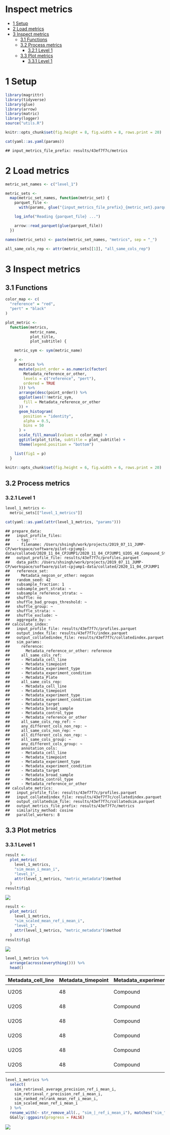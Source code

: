 Inspect metrics
================

-   [1 Setup](#setup)
-   [2 Load metrics](#load-metrics)
-   [3 Inspect metrics](#inspect-metrics)
    -   [3.1 Functions](#functions)
    -   [3.2 Process metrics](#process-metrics)
        -   [3.2.1 Level 1](#level-1)
    -   [3.3 Plot metrics](#plot-metrics)
        -   [3.3.1 Level 1](#level-1-1)

# 1 Setup

``` r
library(magrittr)
library(tidyverse)
library(glue)
library(arrow)
library(matric)
library(logger)
source("utils.R")
```

``` r
knitr::opts_chunk$set(fig.height = 8, fig.width = 8, rows.print = 20)
```

``` r
cat(yaml::as.yaml(params))
```

    ## input_metrics_file_prefix: results/43ef7f7c/metrics

# 2 Load metrics

``` r
metric_set_names <- c("level_1")

metric_sets <-
  map(metric_set_names, function(metric_set) {
    parquet_file <-
      with(params, glue("{input_metrics_file_prefix}_{metric_set}.parquet"))

    log_info("Reading {parquet_file} ...")

    arrow::read_parquet(glue(parquet_file))
  })

names(metric_sets) <- paste(metric_set_names, "metrics", sep = "_")

all_same_cols_rep <- attr(metric_sets[[1]], "all_same_cols_rep")
```

# 3 Inspect metrics

## 3.1 Functions

``` r
color_map <- c(
  "reference" = "red",
  "pert" = "black"
)

plot_metric <-
  function(metrics,
           metric_name,
           plot_title,
           plot_subtitle) {

    metric_sym <- sym(metric_name)

    p <-
      metrics %>%
      mutate(point_order = as.numeric(factor(
        Metadata_reference_or_other,
        levels = c("reference", "pert"),
        ordered = TRUE
      ))) %>%
      arrange(desc(point_order)) %>%
      ggplot(aes(!!metric_sym,
        fill = Metadata_reference_or_other
      )) +
      geom_histogram(
        position = "identity",
        alpha = 0.5,
        bins = 50
      ) +
      scale_fill_manual(values = color_map) +
      ggtitle(plot_title, subtitle = plot_subtitle) +
      theme(legend.position = "bottom")

    list(fig1 = p)
  }
```

``` r
knitr::opts_chunk$set(fig.height = 6, fig.width = 6, rows.print = 20)
```

## 3.2 Process metrics

### 3.2.1 Level 1

``` r
level_1_metrics <-
  metric_sets[["level_1_metrics"]]
```

``` r
cat(yaml::as.yaml(attr(level_1_metrics, "params")))
```

    ## prepare_data:
    ##   input_profile_files:
    ##   - tag: ''
    ##     filename: /Users/shsingh/work/projects/2019_07_11_JUMP-CP/workspace/software/pilot-cpjump1-data/collated/2020_11_04_CPJUMP1/2020_11_04_CPJUMP1_U2OS_48_Compound_Standard_normalized_feature_select_negcon.parquet
    ##   output_profile_file: results/43ef7f7c/profiles.parquet
    ##   data_path: /Users/shsingh/work/projects/2019_07_11_JUMP-CP/workspace/software/pilot-cpjump1-data/collated/2020_11_04_CPJUMP1
    ##   reference_set:
    ##     Metadata_negcon_or_other: negcon
    ##   random_seed: 42
    ##   subsample_fraction: 1
    ##   subsample_pert_strata: ~
    ##   subsample_reference_strata: ~
    ##   shuffle: no
    ##   shuffle_bad_groups_threshold: ~
    ##   shuffle_group: ~
    ##   shuffle_strata: ~
    ##   shuffle_exclude: ~
    ##   aggregate_by: ~
    ## calculate_index:
    ##   input_profile_file: results/43ef7f7c/profiles.parquet
    ##   output_index_file: results/43ef7f7c/index.parquet
    ##   output_collatedindex_file: results/43ef7f7c/collatedindex.parquet
    ##   sim_params:
    ##     reference:
    ##       Metadata_reference_or_other: reference
    ##     all_same_cols_ref:
    ##     - Metadata_cell_line
    ##     - Metadata_timepoint
    ##     - Metadata_experiment_type
    ##     - Metadata_experiment_condition
    ##     - Metadata_Plate
    ##     all_same_cols_rep:
    ##     - Metadata_cell_line
    ##     - Metadata_timepoint
    ##     - Metadata_experiment_type
    ##     - Metadata_experiment_condition
    ##     - Metadata_target
    ##     - Metadata_broad_sample
    ##     - Metadata_control_type
    ##     - Metadata_reference_or_other
    ##     all_same_cols_rep_ref: ~
    ##     any_different_cols_non_rep: ~
    ##     all_same_cols_non_rep: ~
    ##     all_different_cols_non_rep: ~
    ##     all_same_cols_group: ~
    ##     any_different_cols_group: ~
    ##     annotation_cols:
    ##     - Metadata_cell_line
    ##     - Metadata_timepoint
    ##     - Metadata_experiment_type
    ##     - Metadata_experiment_condition
    ##     - Metadata_target
    ##     - Metadata_broad_sample
    ##     - Metadata_control_type
    ##     - Metadata_reference_or_other
    ## calculate_metrics:
    ##   input_profile_file: results/43ef7f7c/profiles.parquet
    ##   input_collatedindex_file: results/43ef7f7c/collatedindex.parquet
    ##   output_collatedsim_file: results/43ef7f7c/collatedsim.parquet
    ##   output_metrics_file_prefix: results/43ef7f7c/metrics
    ##   similarity_method: cosine
    ##   parallel_workers: 8

## 3.3 Plot metrics

### 3.3.1 Level 1

``` r
result <-
  plot_metric(
    level_1_metrics,
    "sim_mean_i_mean_i",
    "level_1",
    attr(level_1_metrics, "metric_metadata")$method
  )
result$fig1
```

![](4.inspect_metrics_files/figure-gfm/unnamed-chunk-13-1.png)<!-- -->

``` r
result <-
  plot_metric(
    level_1_metrics,
    "sim_scaled_mean_ref_i_mean_i",
    "level_1",
    attr(level_1_metrics, "metric_metadata")$method
  )
result$fig1
```

![](4.inspect_metrics_files/figure-gfm/unnamed-chunk-14-1.png)<!-- -->

``` r
level_1_metrics %>%
  arrange(across(everything())) %>%
  head()
```

<div class="kable-table">

| Metadata\_cell\_line | Metadata\_timepoint | Metadata\_experiment\_type | Metadata\_experiment\_condition | Metadata\_target | Metadata\_broad\_sample | Metadata\_control\_type | Metadata\_reference\_or\_other | sim\_scaled\_mean\_ref\_i\_mean\_i | sim\_scaled\_mean\_ref\_i\_median\_i | sim\_scaled\_median\_ref\_i\_mean\_i | sim\_scaled\_median\_ref\_i\_median\_i | sim\_ranked\_relrank\_mean\_ref\_i\_mean\_i | sim\_ranked\_relrank\_mean\_ref\_i\_median\_i | sim\_ranked\_relrank\_median\_ref\_i\_mean\_i | sim\_ranked\_relrank\_median\_ref\_i\_median\_i | sim\_mean\_i\_mean\_i | sim\_mean\_i\_median\_i | sim\_median\_i\_mean\_i | sim\_median\_i\_median\_i | sim\_mean\_stat\_ref\_i\_mean\_i | sim\_mean\_stat\_ref\_i\_median\_i | sim\_sd\_stat\_ref\_i\_mean\_i | sim\_sd\_stat\_ref\_i\_median\_i | sim\_stat\_signal\_n\_ref\_i\_mean\_i | sim\_stat\_signal\_n\_ref\_i\_median\_i | sim\_stat\_background\_n\_ref\_i\_mean\_i | sim\_stat\_background\_n\_ref\_i\_median\_i | sim\_retrieval\_average\_precision\_ref\_i\_mean\_i | sim\_retrieval\_average\_precision\_ref\_i\_median\_i | sim\_retrieval\_r\_precision\_ref\_i\_mean\_i | sim\_retrieval\_r\_precision\_ref\_i\_median\_i |
|:---------------------|:--------------------|:---------------------------|:--------------------------------|:-----------------|:------------------------|:------------------------|:-------------------------------|-----------------------------------:|-------------------------------------:|-------------------------------------:|---------------------------------------:|--------------------------------------------:|----------------------------------------------:|----------------------------------------------:|------------------------------------------------:|----------------------:|------------------------:|------------------------:|--------------------------:|---------------------------------:|-----------------------------------:|-------------------------------:|---------------------------------:|--------------------------------------:|----------------------------------------:|------------------------------------------:|--------------------------------------------:|----------------------------------------------------:|------------------------------------------------------:|----------------------------------------------:|------------------------------------------------:|
| U2OS                 | 48                  | Compound                   | Standard                        | ABL1             | BRD-K59831625-001-03-9  | NA                      | pert                           |                          5.9201311 |                            6.0037305 |                            5.8984264 |                              5.9648045 |                                   0.0156250 |                                     0.0156250 |                                     0.0156250 |                                       0.0156250 |             0.8956206 |               0.8929055 |               0.8926783 |                 0.8934769 |                        0.0183663 |                          0.0159729 |                      0.1494614 |                        0.1478708 |                                     3 |                                       3 |                                        64 |                                          64 |                                           1.0000000 |                                             1.0000000 |                                     1.0000000 |                                       1.0000000 |
| U2OS                 | 48                  | Compound                   | Standard                        | ABL1             | BRD-K87632963-001-03-0  | NA                      | pert                           |                          0.8741042 |                            1.2745949 |                            1.2253288 |                              1.7188401 |                                   0.2200521 |                                     0.1953125 |                                     0.1250000 |                                       0.0859375 |             0.1795694 |               0.2271438 |               0.2324350 |                 0.2854464 |                        0.0747892 |                          0.0496875 |                      0.2009291 |                        0.1585299 |                                     3 |                                       3 |                                        64 |                                          64 |                                           0.3481720 |                                             0.3571429 |                                     0.3333333 |                                       0.3333333 |
| U2OS                 | 48                  | Compound                   | Standard                        | ADA              | BRD-K66788707-001-14-3  | NA                      | pert                           |                          5.4088661 |                            5.3553888 |                            5.4423107 |                              5.3776505 |                                   0.0156250 |                                     0.0156250 |                                     0.0156250 |                                       0.0156250 |             0.8186864 |               0.8217368 |               0.8236872 |                 0.8291644 |                        0.0087410 |                          0.0069209 |                      0.1541036 |                        0.1518496 |                                     3 |                                       3 |                                        64 |                                          64 |                                           1.0000000 |                                             1.0000000 |                                     1.0000000 |                                       1.0000000 |
| U2OS                 | 48                  | Compound                   | Standard                        | ADA              | BRD-K91543828-001-02-0  | NA                      | pert                           |                          1.6101132 |                            2.1821740 |                            2.2764463 |                              2.9307230 |                                   0.1614583 |                                     0.1380208 |                                     0.0859375 |                                       0.0390625 |             0.3486825 |               0.4522069 |               0.4771869 |                 0.6211466 |                        0.0542909 |                          0.0160121 |                      0.2473146 |                        0.2213472 |                                     3 |                                       3 |                                        64 |                                          64 |                                           0.5099425 |                                             0.6077176 |                                     0.4166667 |                                       0.5000000 |
| U2OS                 | 48                  | Compound                   | Standard                        | ADH1C            | BRD-K55567017-001-12-3  | NA                      | pert                           |                          1.0760981 |                            0.8799534 |                            1.1022571 |                              0.9322840 |                                   0.1979167 |                                     0.2265625 |                                     0.1406250 |                                       0.1484375 |             0.2228940 |               0.2084651 |               0.2308279 |                 0.2333592 |                        0.0138281 |                          0.0027270 |                      0.2241117 |                        0.2046160 |                                     3 |                                       3 |                                        64 |                                          64 |                                           0.3076011 |                                             0.1825998 |                                     0.2500000 |                                       0.1666667 |
| U2OS                 | 48                  | Compound                   | Standard                        | ADH1C            | BRD-K56810756-003-07-7  | NA                      | pert                           |                          1.1106274 |                            1.0618561 |                            0.9368075 |                              0.7703879 |                                   0.1627604 |                                     0.1484375 |                                     0.1718750 |                                       0.1640625 |             0.2554586 |               0.2622748 |               0.2171882 |                 0.1944572 |                        0.0273825 |                          0.0195260 |                      0.2009595 |                        0.1973994 |                                     3 |                                       3 |                                        64 |                                          64 |                                           0.2264220 |                                             0.2386243 |                                     0.1666667 |                                       0.1666667 |

</div>

``` r
level_1_metrics %>%
  select(
    sim_retrieval_average_precision_ref_i_mean_i,
    sim_retrieval_r_precision_ref_i_mean_i,
    sim_ranked_relrank_mean_ref_i_mean_i,
    sim_scaled_mean_ref_i_mean_i
  ) %>%
  rename_with(~ str_remove_all(., "sim_|_ref_i_mean_i"), matches("sim_")) %>%
  GGally::ggpairs(progress = FALSE)
```

![](4.inspect_metrics_files/figure-gfm/unnamed-chunk-16-1.png)<!-- -->
